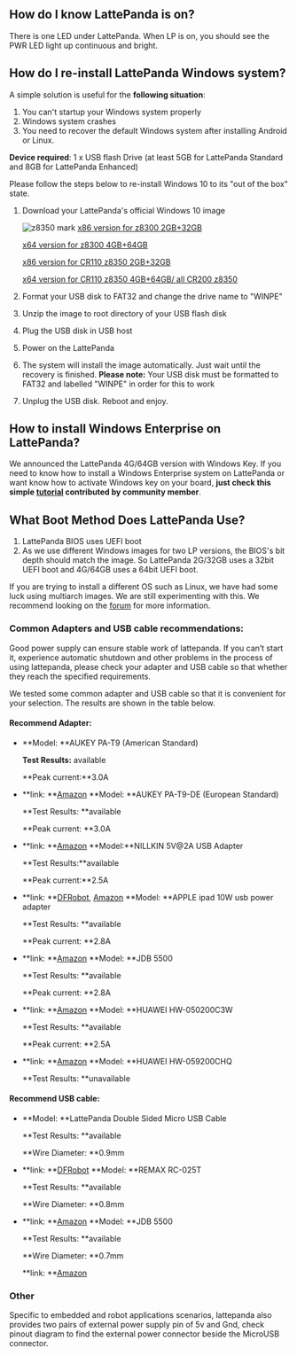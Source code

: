 ## How do I know LattePanda is on?

There is one LED under LattePanda. When LP is on, you should see the PWR LED light up continuous and bright.

## How do I re-install LattePanda Windows system?

A simple solution is useful for the **following situation**:

1. You can't startup your Windows system properly
2. Windows system crashes
3. You need to recover the default Windows system after installing Android or Linux.

**Device required**: 1 x USB flash Drive (at least 5GB for LattePanda Standard and 8GB for LattePanda Enhanced)

Please follow the steps below to re-install Windows 10 to its "out of the box" state.

1. Download your LattePanda's official Windows 10 image

   ![z8350 mark](http://www.lattepanda.com/wp-content/uploads/2017/02/8350-stick.png)
   [x86 version for z8300 2GB+32GB](https://drive.google.com/file/d/0B5YJ8UIGswVqeXFsbnRnWi1xXzg/view)

   [x64 version for z8300 4GB+64GB](https://drive.google.com/file/d/0B5YJ8UIGswVqSm5qWF91MG1NWnc/view)

   [x86 version for CR110 z8350 2GB+32GB](https://drive.google.com/file/d/0BzUYTecbiooHdVhHbFVZak4xREk/view)

   [x64 version for CR110 z8350 4GB+64GB/ all CR200 z8350](https://drive.google.com/file/d/0BzUYTecbiooHS2hfcmNmVlhaWjA/view)

2. Format your USB disk to FAT32 and change the drive name to "WINPE"

3. Unzip the image to root directory of your USB flash disk

4. Plug the USB disk in USB host

5. Power on the LattePanda

6. The system will install the image automatically. Just wait until the recovery is finished. **Please note:** Your USB disk must be formatted to FAT32 and labelled "WINPE" in order for this to work

7. Unplug the USB disk. Reboot and enjoy.

## How to install Windows Enterprise on LattePanda?

We announced the LattePanda 4G/64GB version with Windows Key. If you need to know how to install a Windows Enterprise system on LattePanda or want know how to activate Windows key on your board, **just check this simple [tutorial](http://www.lattepanda.com/forum/viewtopic.php?f=6&t=1388) contributed by community member**.

## What Boot Method Does LattePanda Use?

1. LattePanda BIOS uses UEFI boot
2. As we use different Windows images for two LP versions, the BIOS's bit depth should match the image. So LattePanda 2G/32GB uses a 32bit UEFI boot and 4G/64GB uses a 64bit UEFI boot.

If you are trying to install a different OS such as Linux, we have had some luck using multiarch images. We are still experimenting with this. We recommend looking on the [forum](http://www.lattepanda.com/forum/viewtopic.php?f=5&t=275) for more information.

### Common Adapters and USB cable recommendations:

Good power supply can ensure stable work of lattepanda. If you can’t start it, experience automatic shutdown and other problems in the process of using lattepanda, please check your adapter and USB cable so that whether they reach the specified requirements.

We tested some common adapter and USB cable so that it is convenient for your selection. The results are shown in the table below.

#### Recommend Adapter:

- **Model: **AUKEY PA-T9 (American Standard)

  **Test Results:** available

  **Peak current:**3.0A

- **link: **[Amazon](https://www.amazon.com/Charge-Charger-Galaxy-Qualcomm-Certified/dp/B018RR30TK/ref=sr_1_1?ie=UTF8&qid=1466745738&sr=8-1&keywords=AUKEY+PA-T9) **Model: **AUKEY PA-T9-DE (European Standard)

  **Test Results: **available

  **Peak current: **3.0A

- **link: **[Amazon](https://www.amazon.de/AUKEY-Ladeger%C3%A4t-Port-schwarz-schnell/dp/B01AHWOH54/ref=sr_1_1?ie=UTF8&qid=1469606331&sr=8-1&keywords=PA-T9) **Model:**NILLKIN 5V@2A USB Adapter

  **Test Results:**available

  **Peak current:**2.5A

- **link: **[DFRobot](http://www.dfrobot.com/index.php?route=product/product&product_id=933&search=lattepanda&description=true#.V1UDL2OxhVo), [Amazon](http://www.amazon.com/Adapter-Nillkin%C2%AEUS-Standard-Charger-Samsung/dp/B015SL0Y3I/ref=sr_1_1?ie=UTF8&qid=1465189045&sr=8-1&keywords=NILLKIN+5V+2A+USB) **Model: **APPLE ipad 10W usb power adapter

  **Test Results: **available

  **Peak current: **2.8A


- **link: **[Amazon](http://www.amazon.com/Apple-A1357-Power-Adapter-iPhone/dp/B008QYIMO8/ref=sr_1_1?ie=UTF8&qid=1465189264&sr=8-1&keywords=APPLE+10W++adapter) **Model: **JDB 5500

  **Test Results: **available

  **Peak current: **2.8A


- **link: **[Amazon](http://www.amazon.com/Charger-JDB-Charge-Adapter-Samsung/dp/B00R26VRHA/ref=sr_1_1?ie=UTF8&qid=1465189309&sr=8-1&keywords=JDB+5500) **Model: **HUAWEI HW-050200C3W

  **Test Results: **available

  **Peak current: **2.5A


- **link: **[Amazon](http://www.amazon.com/Huawei-Original-Travel-Charger-Micro/dp/B017M0LNYC/ref=sr_1_1?ie=UTF8&qid=1465189465&sr=8-1&keywords=HW-050200C3W) **Model: **HUAWEI HW-059200CHQ

  **Test Results: **unavailable

#### Recommend USB cable:

- **Model: **LattePanda Double Sided Micro USB Cable

  **Test Results: **available

  **Wire Diameter: **0.9mm

- **link: **[DFRobot](http://www.dfrobot.com/index.php?route=product/product&product_id=1430&search=lattepanda&description=true#.V1UEk2OxhVo) **Model: **REMAX RC-025T

  **Test Results: **available

  **Wire Diameter: **0.8mm

- **link: **[Amazon](http://www.amazon.com/REMAX-RC-025t-Charger-Charging-Smartphone/dp/B01CNG4UHW/ref=sr_1_1?ie=UTF8&qid=1465189542&sr=8-1&keywords=REMAX+RC-025T) **Model: **JDB 5500

  **Test Results: **available

  **Wire Diameter: **0.7mm

  **link: **[Amazon](http://www.amazon.com/Charger-JDB-Charge-Adapter-Samsung/dp/B00R26VRHA/ref=sr_1_1?ie=UTF8&qid=1465189309&sr=8-1&keywords=JDB+5500)

### Other

Specific to embedded and robot applications scenarios, lattepanda also provides two pairs of external power supply pin of 5v and Gnd, check pinout diagram to find the external power connector beside the MicroUSB connector.